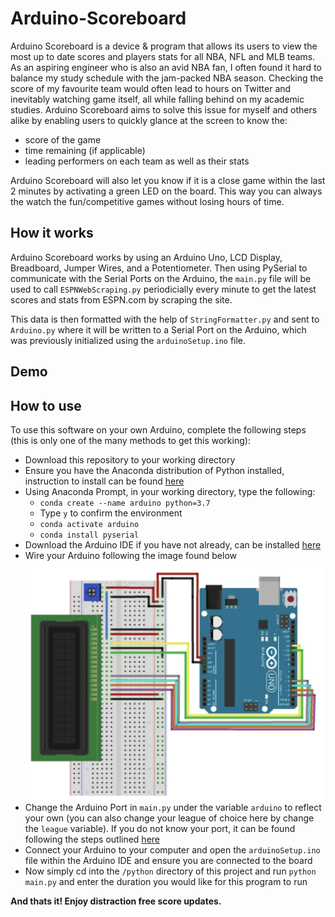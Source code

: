 # Arduino-Scoreboard

Arduino Scoreboard is a device & program that allows its users to view the most up to date scores and players stats for all NBA, NFL and MLB teams. As an aspiring engineer who is also an avid NBA fan, I often found it hard to balance my study schedule with the jam-packed NBA season. Checking the score of my favourite team would often lead to hours on Twitter and inevitably watching game itself, all while falling behind on my academic studies. Arduino Scoreboard aims to solve this issue for myself and others alike by enabling users to quickly glance at the screen to know the:
- score of the game
- time remaining (if applicable)
- leading performers on each team as well as their stats

Arduino Scoreboard will also let you know if it is a close game within the last 2 minutes by activating a green LED on the board. This way you can always the watch the fun/competitive games without losing hours of time.

## How it works

Arduino Scoreboard works by using an Arduino Uno, LCD Display, Breadboard, Jumper Wires, and a Potentiometer. Then using PySerial to communicate with the Serial Ports on the Arduino, the `main.py` file will be used to call `ESPNWebScraping.py` periodicially every minute to get the latest scores and stats from ESPN.com by scraping the site.

This data is then formatted with the help of `StringFormatter.py` and sent to `Arduino.py` where it will be written to a Serial Port on the Arduino, which was previously initialized using the `arduinoSetup.ino` file.

## Demo



## How to use

To use this software on your own Arduino, complete the following steps (this is only one of the many methods to get this working):

- Download this repository to your working directory
- Ensure you have the Anaconda distribution of Python installed, instruction to install can be found [here](https://docs.anaconda.com/anaconda/install/index.html)
- Using Anaconda Prompt, in your working directory, type the following:
    - `conda create --name arduino python=3.7`
    - Type `y` to confirm the environment
    - `conda activate arduino`
    - `conda install pyserial`
- Download the Arduino IDE if you have not already, can be installed [here](https://www.arduino.cc/en/Main/Software)
- Wire your Arduino following the image found below
![arduino-wiring-image](resources/ArduinoWiring.png)
- Change the Arduino Port in `main.py` under the variable `arduino` to reflect your own (you can also change your league of choice here by change the `league` variable). If you do not know your port, it can be found following the steps outlined [here](https://www.mathworks.com/help/supportpkg/arduinoio/ug/find-arduino-port-on-windows-mac-and-linux.html)
- Connect your Arduino to your computer and open the `arduinoSetup.ino` file within the Arduino IDE and ensure you are connected to the board
- Now simply cd into the `/python` directory of this project and run `python main.py` and enter the duration you would like for this program to run

**And thats it! Enjoy distraction free score updates.**

